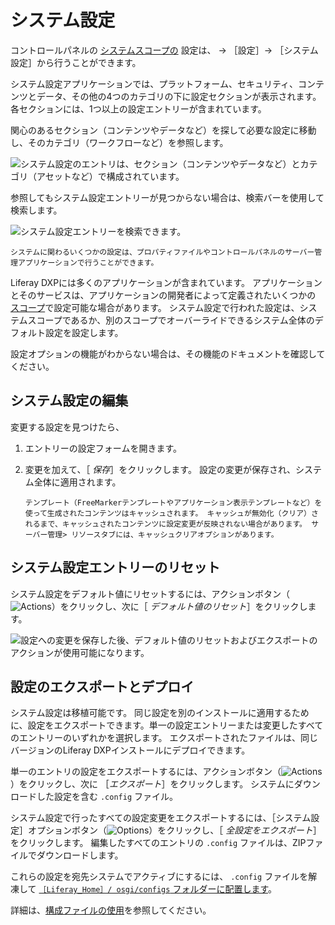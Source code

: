 # システム設定

コントロールパネルの [システムスコープの](./understanding-configuration-scope.md) 設定は、 &rarr; ［設定］&rarr; ［システム設定］から行うことができます。

システム設定アプリケーションでは、プラットフォーム、セキュリティ、コンテンツとデータ、その他の4つのカテゴリの下に設定セクションが表示されます。 各セクションには、1つ以上の設定エントリーが含まれています。

関心のあるセクション（コンテンツやデータなど）を探して必要な設定に移動し、そのカテゴリ（ワークフローなど）を参照します。

![システム設定のエントリは、セクション（コンテンツやデータなど）とカテゴリ（アセットなど）で構成されています。](./system-settings/images/02.png)

参照してもシステム設定エントリーが見つからない場合は、検索バーを使用して検索します。

![システム設定エントリーを検索できます。](./system-settings/images/03.png)

```{note}
システムに関わるいくつかの設定は、プロパティファイルやコントロールパネルのサーバー管理アプリケーションで行うことができます。
```

Liferay DXPには多くのアプリケーションが含まれています。 アプリケーションとそのサービスは、アプリケーションの開発者によって定義されたいくつかの [スコープ](./understanding-configuration-scope.md)で設定可能な場合があります。 システム設定で行われた設定は、システムスコープであるか、別のスコープでオーバーライドできるシステム全体のデフォルト設定を設定します。

設定オプションの機能がわからない場合は、その機能のドキュメントを確認してください。

## システム設定の編集

変更する設定を見つけたら、

1. エントリーの設定フォームを開きます。

1. 変更を加えて、［ *保存*］をクリックします。 設定の変更が保存され、システム全体に適用されます。

   ```{important}
   テンプレート（FreeMarkerテンプレートやアプリケーション表示テンプレートなど）を使って生成されたコンテンツはキャッシュされます。 キャッシュが無効化（クリア）されるまで、キャッシュされたコンテンツに設定変更が反映されない場合があります。 サーバー管理> リソースタブには、キャッシュクリアオプションがあります。
   ```

## システム設定エントリーのリセット

システム設定をデフォルト値にリセットするには、アクションボタン（![Actions](../../images/icon-actions.png)）をクリックし、次に［ *デフォルト値のリセット*］をクリックします。

![設定への変更を保存した後、デフォルト値のリセットおよびエクスポートのアクションが使用可能になります。](./system-settings/images/04.png)

## 設定のエクスポートとデプロイ

システム設定は移植可能です。 同じ設定を別のインストールに適用するために、設定をエクスポートできます。単一の設定エントリーまたは変更したすべてのエントリーのいずれかを選択します。 エクスポートされたファイルは、同じバージョンのLiferay DXPインストールにデプロイできます。

単一のエントリの設定をエクスポートするには、アクションボタン（![Actions](../../images/icon-actions.png)）をクリックし、次に ［*エクスポート*］をクリックします。 システムにダウンロードした設定を含む `.config` ファイル。

システム設定で行ったすべての設定変更をエクスポートするには、［システム設定］オプションボタン（![Options](../../images/icon-options.png)）をクリックし、［ *全設定をエクスポート*］をクリックします。 編集したすべてのエントリの `.config` ファイルは、ZIPファイルでダウンロードします。

これらの設定を宛先システムでアクティブにするには、 `.config` ファイルを解凍して [`［Liferay_Home］/ osgi/configs` フォルダーに配置します](../../installation-and-upgrades/reference/liferay-home.md)。

詳細は、[構成ファイルの使用](./configuration-files-and-factories/using-configuration-files.md)を参照してください。